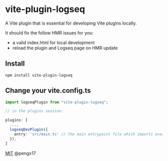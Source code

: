 # vite-plugin-logseq

A Vite plugin that is essential for developing Vite plugins locally. 

It should fix the follow HMR issues for you:
- a valid index.html for local development
- reload the plugin and Logseq page on HMR update

## Install

`npm install vite-plugin-logseq`

## Change your vite.config.ts

```ts
import logseqPlugin from "vite-plugin-logseq";

// in the plugins session:

plugins: [
  ...,
  logseqDevPlugin({
    entry: 'src/main.ts' // the main entrypoint file which imports everything and loads the plugin
  }),
]
```

[MIT](/LICENSE) @pengx17
